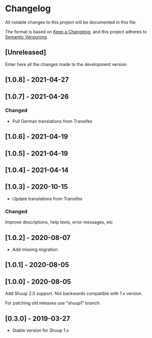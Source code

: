 # Changelog
All notable changes to this project will be documented in this file.

The format is based on [Keep a Changelog](https://keepachangelog.com/en/1.0.0/),
and this project adheres to [Semantic Versioning](https://semver.org/spec/v2.0.0.html).

## [Unreleased]

Enter here all the changes made to the development version

## [1.0.8] - 2021-04-27

## [1.0.7] - 2021-04-26

### Changed

- Pull German translations from Transifex

## [1.0.6] - 2021-04-19

## [1.0.5] - 2021-04-19

## [1.0.4] - 2021-04-14

## [1.0.3] - 2020-10-15

- Update translations from Transifex

### Changed

Improve descriptions, help texts, error messages, etc

## [1.0.2] - 2020-08-07

- Add missing migration

## [1.0.1] - 2020-08-05

## [1.0.0] - 2020-08-05

Add Shuup 2.0 support. Not backwards compatible with 1.x version.

For patching old releases use "shuup1" branch.


## [0.3.0] - 2019-03-27

- Stable version for Shuup 1.x
